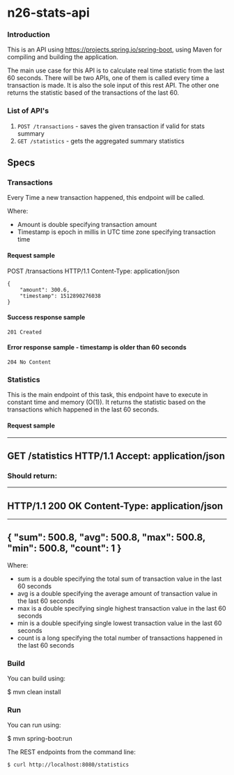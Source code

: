# n26-stats-api

### Introduction

This is an API using https://projects.spring.io/spring-boot, using Maven for compiling and building the application.

The main use case for this API is to calculate real time statistic from the last 60 seconds. There will be two APIs, one of them is called every time a transaction is made. It is also the sole input of this rest API. The other one returns the statistic based of the transactions of the last 60.

### List of API's

1. ``POST /transactions`` - saves the given transaction if valid for stats summary
2. ``GET /statistics`` - gets the aggregated summary statistics

## Specs

### Transactions

Every Time a new transaction happened, this endpoint will be called.

Where:

* Amount is double specifying transaction amount
* Timestamp is epoch in millis in UTC time zone specifying transaction time

#### Request sample
POST /transactions HTTP/1.1
Content-Type: application/json
```
{
    "amount": 300.6,
    "timestamp": 1512890276038
}
```
#### Success response sample

```
201 Created
```

#### Error response sample - timestamp is older than 60 seconds
```
204 No Content
```

### Statistics
This is the main endpoint of this task, this endpoint have to execute in constant time
and memory (O(1)). It returns the statistic based on the transactions which happened
in the last 60 seconds.

#### Request sample
----
GET /statistics HTTP/1.1
Accept: application/json
----

### Should return:
----
HTTP/1.1 200 OK
Content-Type: application/json
----
----
{
    "sum": 500.8,
    "avg": 500.8,
    "max": 500.8,
    "min": 500.8,
    "count": 1
}
----

Where:

* sum is a double specifying the total sum of transaction value in the last 60 seconds
* avg is a double specifying the average amount of transaction value in the last 60 seconds
* max is a double specifying single highest transaction value in the last 60 seconds
* min is a double specifying single lowest transaction value in the last 60 seconds
* count is a long specifying the total number of transactions happened in the last 60 seconds
	    
### Build
You can build using:

  $ mvn clean install

### Run
You can run using:

  $ mvn spring-boot:run

The REST endpoints from the command line:

    $ curl http://localhost:8080/statistics


